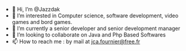 - 👋 Hi, I’m @Jazzdak
- 👀 I’m interested in Computer science, software development, video games and bord games.
- 🌱 I’m currently a senior developer and senior development manager
- 💞️ I’m looking to collaborate on Java and Php Based Softwares
- 📫 How to reach me : by mail at jca.fournier@free.fr
